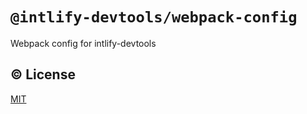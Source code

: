 # `@intlify-devtools/webpack-config`

Webpack config for intlify-devtools

## :copyright: License

[MIT](http://opensource.org/licenses/MIT)
